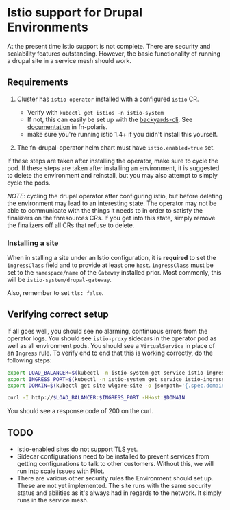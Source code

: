 # Istio support for Drupal Environments

At the present time Istio support is not complete.  There are security and
scalability features outstanding.  However, the basic functionality of running
a drupal site in a service mesh should work.

## Requirements

1. Cluster has `istio-operator` installed with a configured `istio` CR.
    * Verify with `kubectl get istios -n istio-system`
    * If not, this can easily be set up with the
    [backyards-cli](https://github.com/banzaicloud/backyards-cli).  See [documentation](https://github.com/acquia/fn-polaris/blob/master/doc/creating-a-cluster.md) in fn-polaris.
    * make sure you're running istio 1.4+ if you didn't install this yourself.

1. The fn-drupal-operator helm chart must have `istio.enabled=true`  set.

If these steps are taken after installing the operator, make sure to cycle the pod.
If these steps are taken after installing an environment, it is suggested to delete the
environment and reinstall, but you may also attempt to simply cycle the pods.

_NOTE_: cycling the drupal operator after configuring istio, but before
deleting the environment may lead to an interesting state.  The operator may
not be able to communicate with the things it needs to in order to satisfy the
finalizers on the fnresources CRs.  If you get into this state, simply remove
the finalizers off all CRs that refuse to delete.

### Installing a site

When in stalling a site under an Istio configuration, it is **required** to set
the `ingressClass` field and to provide at least one `host`.  `ingressClass`
must be set to the `namespace/name` of the `Gateway` installed prior.  Most
commonly, this will be `istio-system/drupal-gateway`.

Also, remember to set `tls: false`.

## Verifying correct setup

If all goes well, you should see no alarming, continuous errors from the operator logs.  You should see `istio-proxy` sidecars in the operator pod as well as all environment pods.  You should see a `VirtualService` in place of an `Ingress` rule.  To verify end to end that this is working correctly, do the following steps:
```bash
export LOAD_BALANCER=$(kubectl -n istio-system get service istio-ingressgateway -o jsonpath='{.status.loadBalancer.ingress[0].hostname}')
export INGRESS_PORT=$(kubectl -n istio-system get service istio-ingressgateway -o jsonpath='{.spec.ports[?(@.name=="http2")].port}')
export DOMAIN=$(kubectl get site wlgore-site -o jsonpath='{.spec.domains[0]}')

curl -I http://$LOAD_BALANCER:$INGRESS_PORT -HHost:$DOMAIN
```
You should see a response code of 200 on the curl.


## TODO
* Istio-enabled sites do not support TLS yet.
* Sidecar configurations need to be installed to prevent services from getting configurations to talk to other customers. Without this, we will run into scale issues with Pilot.
* There are various other security rules the Environment should set up.  These are not yet implemented.  The site runs with the same security status and abilities as it's always had in regards to the network.  It simply runs in the service mesh.
